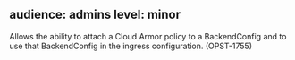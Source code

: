 audience: admins
level: minor
---
Allows the ability to attach a Cloud Armor policy to a BackendConfig and to use
that BackendConfig in the ingress configuration. (OPST-1755)
